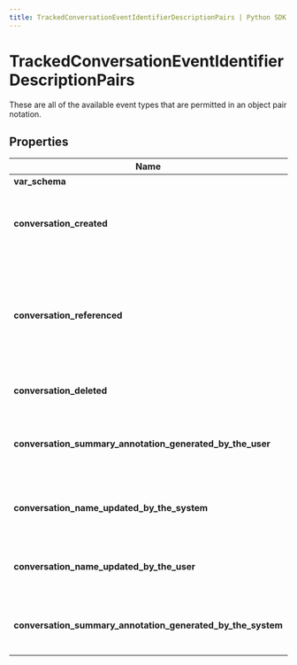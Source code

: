 ```yaml
---
title: TrackedConversationEventIdentifierDescriptionPairs | Python SDK
---
```


# TrackedConversationEventIdentifierDescriptionPairs

These are all of the available event types that are permitted in an object pair notation.

## Properties

Name | Type | Description | Notes
------------ | ------------- | ------------- | -------------
**var_schema** | [**EmbeddedModelSchema**](EmbeddedModelSchema) |  | [optional] 
**conversation_created** | **str** | The key value pair for an conversation being created. | [optional] 
**conversation_referenced** | **str** | This means that an conversation was view/used while the user was looking at the default view. | [optional] 
**conversation_deleted** | **str** | A conversation was deleted | [optional] 
**conversation_summary_annotation_generated_by_the_user** | **str** | A conversation summary was generated by the user | [optional] 
**conversation_name_updated_by_the_system** | **str** | A conversation was renamed by the system | [optional] 
**conversation_name_updated_by_the_user** | **str** | A conversation was renamed by the user | [optional] 
**conversation_summary_annotation_generated_by_the_system** | **str** | A conversation summary was generated | [optional] 


